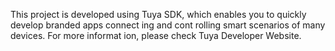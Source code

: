 This project  is developed using Tuya SDK, which enables you to quickly develop branded 
apps connect ing and cont rolling smart  scenarios of  many devices.
For more informat ion, please check Tuya Developer Website.
